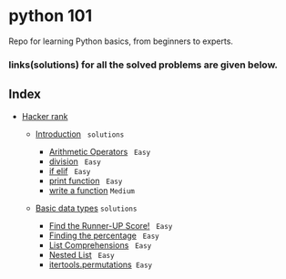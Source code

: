 # python 101
Repo for learning Python basics, from beginners to experts.
### links(solutions) for all the solved problems are given below.




## Index 
- [Hacker rank](https://github.com/amal-krishna-m-u/000-python3/tree/main/Hackerrank)
    
    - [Introduction](https://github.com/amal-krishna-m-u/000-python3/tree/main/Hackerrank/Introduction) ``` solutions``` 
        - [Arithmetic Operators](https://github.com/amal-krishna-m-u/000-python3/tree/main/Hackerrank/Introduction/Arithmetic%20Operators)  ``` Easy```
        - [division](https://github.com/amal-krishna-m-u/000-python3/tree/main/Hackerrank/Introduction/division)    ``` Easy```
        - [if elif](https://github.com/amal-krishna-m-u/000-python3/tree/main/Hackerrank/Introduction/if-elif)  ``` Easy```
        - [print function](https://github.com/amal-krishna-m-u/000-python3/tree/main/Hackerrank/Introduction/print%20function)  ``` Easy```
        - [write a function](https://github.com/amal-krishna-m-u/000-python3/tree/main/Hackerrank/Introduction/write%20a%20function)    ```Medium```



    - [Basic data types](https://github.com/amal-krishna-m-u/000-python3/tree/main/Hackerrank/Basic%20data%20types) ``` solutions ``` 
        - [Find the Runner-UP Score!](https://github.com/amal-krishna-m-u/000-python3/tree/main/Hackerrank/Basic%20data%20types/Find%20the%20Runner-Up%20Score!)    ``` Easy```
        - [Finding the percentage](https://github.com/amal-krishna-m-u/000-python3/tree/main/Hackerrank/Basic%20data%20types/Finding%20the%20percentage)    ``` Easy```
        - [List Comprehensions](https://github.com/amal-krishna-m-u/000-python3/tree/main/Hackerrank/Basic%20data%20types/List%20Comprehensions)    ``` Easy```
        - [Nested List](https://github.com/amal-krishna-m-u/000-python3/tree/main/Hackerrank/Basic%20data%20types/Nested%20Lists)   ``` Easy```
        - [itertools.permutations](https://github.com/amal-krishna-m-u/000-python3/tree/main/Hackerrank/Basic%20data%20types/itertools.permutations)``` Easy```
